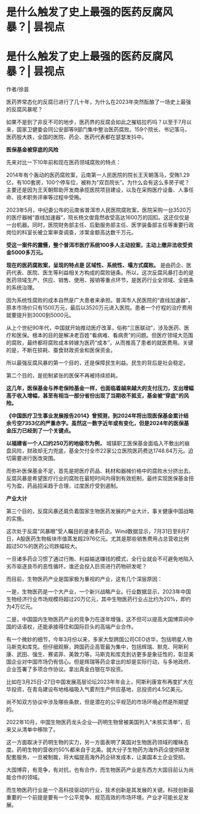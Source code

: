 # 是什么触发了史上最强的医药反腐风暴？| 昙视点

# 是什么触发了史上最强的医药反腐风暴？| 昙视点

作者/徐昙

医药界常态化的反腐已进行了几十年，为什么在2023年突然酝酿了一场史上最强的反腐风暴呢？

如果不是到了非反不可的地步，医药界的反腐会如此之摧枯拉朽吗？以至于7月以来，国家卫健委会同公安部等9部门集中整治医药腐败。159个院长、书记落马，医药股大跌，全国的医院、药企、医药代表都在瑟瑟发抖中。

**医保基金被穿底的风险**

先来对比一下10年前和现在医药领域腐败的特点：

2014年有个轰动的医药腐败案，云南第一人民医院的院长王天朝落马，受贿1.29亿，有100套房，100个停车位，被称为“双百院长”。为什么会有这么多房子呢？主要还是因为王天朝帮助开发商承揽医院项目建设，以及在采购医疗设备、人事任命、技术职务评审等过程中受贿。

2023年5月，中纪委公布的云南省普洱市人民医院腐败案，医院采购一台3520万的医疗器械“直线加速器”，院长杨文俊竟然收受高达1600万的回扣。这还仅仅是一台机器。同时，医院财务部主任、后勤服务部主任、医学装备部主任等重要行政岗位的科室长被立案审查调查，涉案金额高达数千万元。

**受这一案件的震慑，整个普洱市医疗系统100多人主动投案，主动上缴非法收受资金5000多万元。**

**现在的医药腐败案，呈现的特点是** **区域性、系统性、塌方式腐败。**
是由药企、医药代表、医院、医生等利益相关方构成的腐败链条。所以，这次反腐风暴打击的是医药领域生产、供应、销售、使用、报销等重点环节，是医药行业全领域、全链条的系统治理。

因为系统性腐败的成本自然是广大患者来承担。普洱市人民医院的“直线加速器”，原本市场价只有1500万元，最后以3520万元进入医院。患者一个疗程的治疗费用就要提升到3000到5000元。

从上个世纪90年代，中国就开始推动医疗改革，俗称“三医联动”，涉及医药、医疗和医保。根本的目的是解决老百姓“看病难、看病贵”的问题。但医疗领域大范围的腐败，最终都将腐败成本转嫁为医药“成本”，从而推高了患者的就医费用。关键的是，不断在损耗、蚕食财政资金和医保资金。

所以最强反腐风暴的第一个目的，还是保障民生利益。民生的背后是社会稳定。

第二个目的，是扼制紧张的医保不再被持续损耗。

**这几年，医保基金与养老保险基金一样，也面临着越来越大的支付压力，支出增幅高于收入增幅，甚至有相当一部分省份出现了当期收不抵支，基金被“穿底”的风险。**

**《中国医疗卫生事业发展报告2014》曾预测，到2024年将出现医保基金累计结余亏空7353亿的严重赤字。虽然这一数字近年或有变化，但是2024年的医保基金压力已经到了一个关键点。**

**以福建省一个人口约250万的地级市为例，**
城镇职工医保基金面临入不敷出的崩盘风险，财政却无力兜底，基金欠付全市22家公立医院医药费达1748.64万元。迫切需要进行医改突围。

而弥补医保基金不足，首先是把医疗药品、耗材和器械价格中的腐败水分挤出去。反腐风暴是希望医疗行业的腐败在最短时间内得到有效扼制，最终实现医保基金扭亏为盈，药品招采趋于合理，过度医疗受到遏制。

**产业大计**

第三个目的，反腐风暴还肩负着国家生物医药发展的产业大计，事关健康中国战略的实施。

这次处于反腐“风暴眼”受人瞩目的是诸多药企。Wind数据显示，7月31日至8月7日，A股医药生物板块市值蒸发超2976亿元。尤其是那些销售费用占总营收比例超过50%的医药公司跌幅较大。

一旦诸多药企习惯了通过行贿、利益输送赚钱的模式，全行业就会不可避免地陷入劣币驱逐良币的恶性循环。谁还会投入巨资进行药物研发呢？

而目前，生物医药产业是国家极为重视的产业，这有几个深层原因：

一是，生物医药是一个大产业，一个新兴战略产业。行业数据显示，2023年中国生物经济行业市场规模将超过20万亿元，其中生物医药行业占比约为20%，即约为4万亿元。

二是，中国国内生物医药产业的竞争力在逐年增强，这不但可以提高大国博弈间中国的话语权，还能承接得住和国际巨头的高端产业合作。

有一个微妙的细节，今年3月份以来，多家大型跨国公司CEO访华，包括明星人物马斯克和库克。但仔细观察，跨国药企高管最为集中，包括辉瑞、默克、阿斯利康、武田、强生、赛诺菲、美敦力等。马斯克和库克到访更多是象征性的，彰显美国企业对中国市场仍有信心。但是辉瑞等药企拿出的却是实际行动，与多地政府、企业签署了多项合作协议。拿出真金白银在华投资。

比如在3月25日-27日中国发展高层论坛2023年年会上，阿斯利康宣布再度扩大在华投资，在青岛建设布地格福吸入气雾剂生产供应基地，总投资约4.5亿美元。

尚不知双方协议中涉及哪些条款，但是潜在的公平规范的市场环境必然是所期望的。

2022年10月，中国生物医药龙头企业—药明生物曾被美国列入“未核实清单”，后来又从清单中移除了。

这一方面取决于药明生物的实力，另一方面表明了美国对生物医药领域的暧昧态度。药明生物的营收约50%都来自于北美。就大分子生物药为海外药企提供研发配套服务，一旦被制裁，将大幅提高海外药企研发成本，让美国本土企业受损。

大国博弈，有竞争，有对抗，也有合作，而生物医药产业是东西方大国目前认为尚能合作的领域。

而生物医药行业是一个高科技驱动的行业，技术创新是其发展的关键。科技创新最重要的一个前提是要有一个公平竞争、规范高效的市场环境，产业才可能长足发展。

